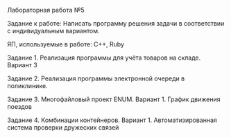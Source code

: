 Лабораторная работа №5

Задание к работе: Написать программу решения задачи в соответствии с индивидуальным вариантом.

ЯП, используемые в работе: C++, Ruby

Задание 1. Реализация программы для учёта товаров на складе. Вариант 3

Задание 2. Реализация программы электронной очереди в поликлинике.

Задание 3. Многофайловый проект ENUM. Вариант 1. График движения поездов

Задание 4. Комбинации контейнеров. Вариант 1. Автоматизированная система проверки дружеских связей
